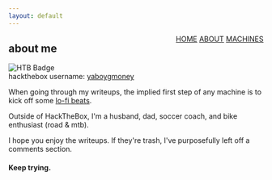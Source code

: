 ```yaml
---
layout: default
---
```

<html>
<div class="topnav">  
  <div style="float:right">
    <a href="https://yaboygmoney.github.io/htb/index.html">HOME</a>
    <a href="https://yaboygmoney.github.io/htb/about.html">ABOUT</a>
    <a href="https://yaboygmoney.github.io/htb/machines.html">MACHINES</a>
  </div>
</div>
</html>

## about me

![HTB Badge](https://www.hackthebox.eu/badge/image/56685)<BR>
hackthebox username: [yaboygmoney](https://www.hackthebox.eu/home/users/profile/56685)

When going through my writeups, the implied first step of any machine is to kick off some [lo-fi beats](https://youtu.be/bebuiaSKtU4).

Outside of HackTheBox, I'm a husband, dad, soccer coach, and bike enthusiast (road & mtb).

I hope you enjoy the writeups. If they're trash, I've purposefully left off a comments section.

#### Keep trying.
